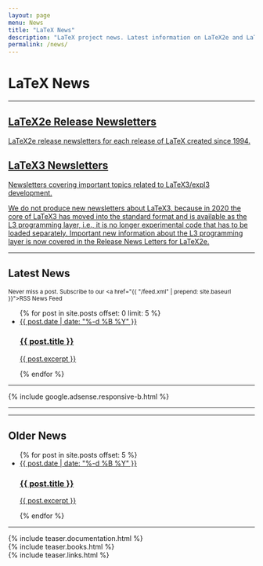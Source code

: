 ```yaml
---
layout: page
menu: News
title: "LaTeX News"
description: "LaTeX project news. Latest information on LaTeX2e and LaTeX3. Learn about the latest LaTeX books, publications, videos, tutorials, etc."
permalink: /news/
---
```


# LaTeX News

<hr>
<div class="row teaser">
  <section class="col cell1of2">
    <a href="{{site.baseurl}}/news/latex2e-news/">
      <h2>LaTeX2e Release Newsletters</h2>
      <p>LaTeX2e release newsletters for each release of LaTeX created since 1994.</p>
    </a>
  </section>
  <section class="col cell1of2">
    <a href="{{site.baseurl}}/news/latex3-news/">
      <h2>LaTeX3 Newsletters</h2>
      <p> Newsletters covering important topics related to LaTeX3/expl3 development.</p>
      <p> We do not produce new newsletters about LaTeX3, because in 2020 the core of LaTeX3 has moved into the standard format and is available as the L3 programming layer, i.e., it is no longer experimental code that has to be loaded separately. Important new information about the L3 programming layer is now covered in the Release News Letters for LaTeX2e.</p>
    </a>
  </section>
</div>
<hr>

## Latest News

<small>Never miss a post. Subscribe to our <a href="{{ "/feed.xml" | prepend: site.baseurl }}"><span class="fa fa-rss-square"></span>RSS News Feed</a></small>

<ul class="news-posts">
  {% for post in site.posts offset: 0 limit: 5 %}
  <li>
    <a href="{{ site.baseurl }}{{ post.url }}">
      <span class="post-date">{{ post.date | date: "%-d %B %Y" }}</span>
      <h3>{{ post.title }}</h3>
      <p>{{ post.excerpt }}</p>
    </a>
  </li>
  {% endfor %}
</ul>

<hr>
<div class="row">{% include google.adsense.responsive-b.html %}</div><hr> 
<hr>

## Older News

<ul class="all-news-posts">
  {% for post in site.posts offset: 5 %}
  <li>
    <a href="{{ site.baseurl }}{{ post.url }}">
      <span class="post-date">{{ post.date | date: "%-d %B %Y" }}</span>
      <h3>{{ post.title }}</h3>
      <p>{{ post.excerpt }}</p>
    </a>
  </li>
  {% endfor %}
</ul>

<hr>
<div class="row teaser">
  <section class="col cell1of3">{% include teaser.documentation.html %}</section>
  <section class="col cell1of3">{% include teaser.books.html %}</section>
  <section class="col cell1of3">{% include teaser.links.html %}</section>
</div>
